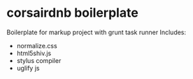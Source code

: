 corsairdnb boilerplate
=====

Boilerplate for markup project with grunt task runner
Includes:
* normalize.css
* html5shiv.js
* stylus compiler
* uglify js
